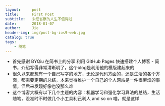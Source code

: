 ```yaml
---
layout:     post
title:      First Post
subtitle:   未经省察的人生不值得过
date:       2018-01-07
author:     Jie
header-img: img/post-bg-ios9-web.jpg
catalog: true
tags:
    - 随笔
---
```


* 首先感谢 BYQiu 在简书上的分享 利用 GitHub Pages 快速搭建个人博客 - 简书，介绍写得非常清晰明了，这个blog是利用他的模版建起来的
* 很久以来都想有一个自己写字的地方，无论是代码方面的，还是生活的各个方面，都需要定期的总结，本来觉得维护一个自己的个人网站是一件很麻烦的事情，但后来发现好像也没那么难
* 这个博客大概有以下几个主题的内容：机器学习和强化学习算法的总结，生活随笔，没准时不时做几个小工具利己利人 and so on
喵，就是这样

